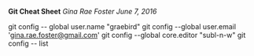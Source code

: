 **Git Cheat Sheet**
_Gina Rae Foster_
*June 7, 2016*

git config -- global user.name "graebird"
git config --global user.email 'gina.rae.foster@gmail.com'
git config --global core.editor "subl-n-w"
git config -- list
